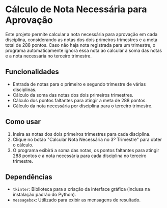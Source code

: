 # Cálculo de Nota Necessária para Aprovação

Este projeto permite calcular a nota necessária para aprovação em cada disciplina, considerando as notas dos dois primeiros trimestres e a meta total de 288 pontos. Caso não haja nota registrada para um trimestre, o programa automaticamente ignora essa nota ao calcular a soma das notas e a nota necessária no terceiro trimestre.

## Funcionalidades

- Entrada de notas para o primeiro e segundo trimestre de várias disciplinas.
- Cálculo da soma das notas dos dois primeiros trimestres.
- Cálculo dos pontos faltantes para atingir a meta de 288 pontos.
- Cálculo da nota necessária por disciplina para o terceiro trimestre.

## Como usar

1. Insira as notas dos dois primeiros trimestres para cada disciplina.
2. Clique no botão "Calcular Nota Necessária no 3º Trimestre" para obter o cálculo.
3. O programa exibirá a soma das notas, os pontos faltantes para atingir 288 pontos e a nota necessária para cada disciplina no terceiro trimestre.

## Dependências

- `tkinter`: Biblioteca para a criação da interface gráfica (inclusa na instalação padrão do Python).
- `messagebox`: Utilizado para exibir as mensagens de resultado.


